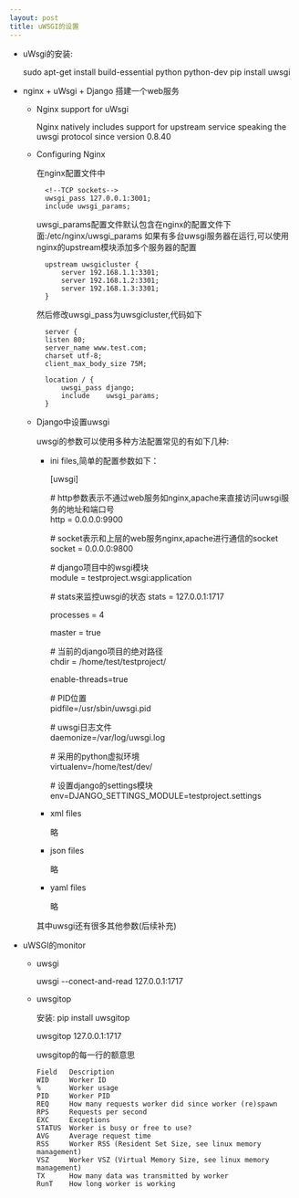 ```yaml
---
layout: post
title: uWSGI的设置
---
```


+ uWsgi的安装:


    sudo apt-get install build-essential  python  python-dev
    pip install uwsgi


+ nginx + uWsgi + Django 搭建一个web服务

    + Nginx support for uWsgi 

        Nginx natively includes support for upstream service speaking the uwsgi 
        protocol since version 0.8.40

    + Configuring Nginx

        在nginx配置文件中


            <!--TCP sockets-->
            uwsgi_pass 127.0.0.1:3001;
            include uwsgi_params;
            
        uwsgi_params配置文件默认包含在nginx的配置文件下面:/etc/nginx/uwsgi_params
        如果有多台uwsgi服务器在运行,可以使用nginx的upstream模块添加多个服务器的配置


            upstream uwsgicluster {
                server 192.168.1.1:3301;
                server 192.168.1.2:3301;
                server 192.168.1.3:3301;
            }
        然后修改uwsgi_pass为uwsgicluster,代码如下

            server {
            listen 80;
            server_name www.test.com;
            charset utf-8;
            client_max_body_size 75M;

            location / {
                uwsgi_pass django;
                include    uwsgi_params;
            }
            
    + Django中设置uwsgi

        uwsgi的参数可以使用多种方法配置常见的有如下几种:

        * ini files,简单的配置参数如下：


            [uwsgi]
            
            \# http参数表示不通过web服务如nginx,apache来直接访问uwsgi服务的地址和端口号  
            http = 0.0.0.0:9900  
            
            \# socket表示和上层的web服务nginx,apache进行通信的socket  
            socket = 0.0.0.0:9800  
            
            \# django项目中的wsgi模块  
            module = testproject.wsgi:application  

            \# stats来监控uwsgi的状态
            stats = 127.0.0.1:1717
            
            processes = 4  
            
            master = true  
            
            \# 当前的django项目的绝对路径  
            chdir = /home/test/testproject/
            
            enable-threads=true
            
            \# PID位置  
            pidfile=/usr/sbin/uwsgi.pid
            
            \# uwsgi日志文件  
            daemonize=/var/log/uwsgi.log
            
            \# 采用的python虚拟环境  
            virtualenv=/home/test/dev/

            \#  设置django的settings模块    
            env=DJANGO_SETTINGS_MODULE=testproject.settings

        * xml files 

            略

        * json files 

            略

        * yaml files 

            略
            
        其中uwsgi还有很多其他参数(后续补充)


+ uWSGI的monitor
    + uwsgi

        uwsgi --conect-and-read 127.0.0.1:1717

    + uwsgitop

        安装:  pip install uwsgitop
        
        uwsgitop 127.0.0.1:1717

        uwsgitop的每一行的额意思

        ~~~
        Field   Description
        WID     Worker ID
        %       Worker usage
        PID     Worker PID
        REQ     How many requests worker did since worker (re)spawn
        RPS     Requests per second
        EXC     Exceptions
        STATUS  Worker is busy or free to use?
        AVG     Average request time
        RSS     Worker RSS (Resident Set Size, see linux memory management)
        VSZ     Worker VSZ (Virtual Memory Size, see linux memory management)
        TX      How many data was transmitted by worker
        RunT    How long worker is working
        ~~~
